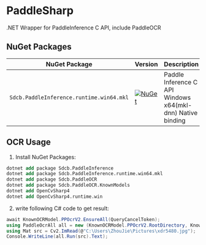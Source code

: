 # PaddleSharp

.NET Wrapper for PaddleInference C API, include PaddleOCR

## NuGet Packages

| NuGet Package                            | Version                                                                                                                                                  | Description                                                |
| ---------------------------------------- | -------------------------------------------------------------------------------------------------------------------------------------------------------- | ---------------------------------------------------------- |
| `Sdcb.PaddleInference.runtime.win64.mkl` | [![NuGet](https://img.shields.io/nuget/v/Sdcb.PaddleInference.runtime.win64.mkl.svg)](https://nuget.org/packages/Sdcb.PaddleInference.runtime.win64.mkl) | Paddle Inference C API Windows x64(mkl-dnn) Native binding |

## OCR Usage
1. Install NuGet Packages:
```ps
dotnet add package Sdcb.PaddleInference
dotnet add package Sdcb.PaddleInference.runtime.win64.mkl
dotnet add package Sdcb.PaddleOCR
dotnet add package Sdcb.PaddleOCR.KnownModels
dotnet add OpenCvSharp4
dotnet add OpenCvSharp4.runtime.win
```

2. write following C# code to get result:
```csharp
await KnownOCRModel.PPOcrV2.EnsureAll(QueryCancelToken);
using PaddleOcrAll all = new (KnownOCRModel.PPOcrV2.RootDirectory, KnownOCRModel.PPOcrV2.KeyPath);
using Mat src = Cv2.ImRead(@"C:\Users\ZhouJie\Pictures\xdr5480.jpg");
Console.WriteLine(all.Run(src).Text);
```
